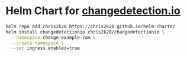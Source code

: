 # Helm Chart for [changedetection.io](https://github.com/dgtlmoon/changedetection.io#changedetectionio)

```bash
helm repo add chris2k20 https://chris2k20.github.io/helm-charts/
helm install changedetectionio chris2k20/changedetectionio \
  --namespace change-example-com \
  --create-namespace \
  --set ingress.enabled=true
```

